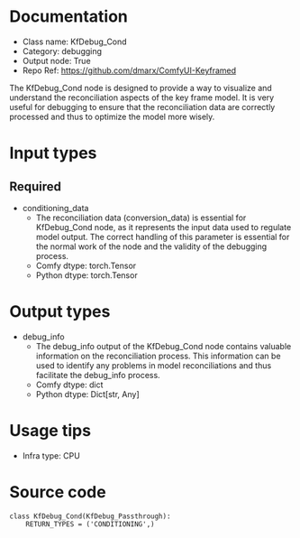 # Documentation
- Class name: KfDebug_Cond
- Category: debugging
- Output node: True
- Repo Ref: https://github.com/dmarx/ComfyUI-Keyframed

The KfDebug_Cond node is designed to provide a way to visualize and understand the reconciliation aspects of the key frame model. It is very useful for debugging to ensure that the reconciliation data are correctly processed and thus to optimize the model more wisely.

# Input types
## Required
- conditioning_data
    - The reconciliation data (conversion_data) is essential for KfDebug_Cond node, as it represents the input data used to regulate model output. The correct handling of this parameter is essential for the normal work of the node and the validity of the debugging process.
    - Comfy dtype: torch.Tensor
    - Python dtype: torch.Tensor

# Output types
- debug_info
    - The debug_info output of the KfDebug_Cond node contains valuable information on the reconciliation process. This information can be used to identify any problems in model reconciliations and thus facilitate the debug_info process.
    - Comfy dtype: dict
    - Python dtype: Dict[str, Any]

# Usage tips
- Infra type: CPU

# Source code
```
class KfDebug_Cond(KfDebug_Passthrough):
    RETURN_TYPES = ('CONDITIONING',)
```